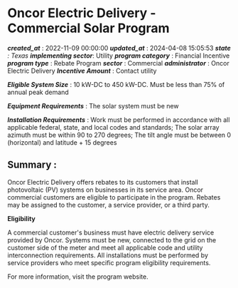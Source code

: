 # Oncor Electric Delivery - Commercial Solar Program 
 ***created_at*** : 2022-11-09 00:00:00 
 ***updated_at*** : 2024-04-08 15:05:53 
 ***state** : Texas 
 **implementing sector***: Utility 
 ***program category*** : Financial Incentive 
 ***program type*** : Rebate Program 
 ***sector*** : Commercial 
 ***administrator*** : Oncor Electric Delivery 
 ***Incentive Amount*** : Contact utility

 
 ***Eligible System Size*** : 10 kW-DC to 450 kW-DC. Must be less than 75% of annual peak demand

 
 ***Equipment Requirements*** : The solar system must be new

 
 ***Installation Requirements*** : Work must be performed in accordance with all applicable federal, state, and
local codes and standards; The solar array azimuth must be within 90 to 270
degrees; The tilt angle must be between 0 (horizontal) and latitude + 15
degrees

 
 ## Summary : 
 Oncor Electric Delivery offers rebates to its customers that install
photovoltaic (PV) systems on businesses in its service area. Oncor commercial
customers are eligible to participate in the program. Rebates may be assigned
to the customer, a service provider, or a third party.  
  
**Eligibility**  
  
A commercial customer's business must have electric delivery service provided
by Oncor. Systems must be new, connected to the grid on the customer side of
the meter and meet all applicable code and utility interconnection
requirements. All installations must be performed by service providers who
meet specific program eligibility requirements.  
  
For more information, visit the program website.  

 
 